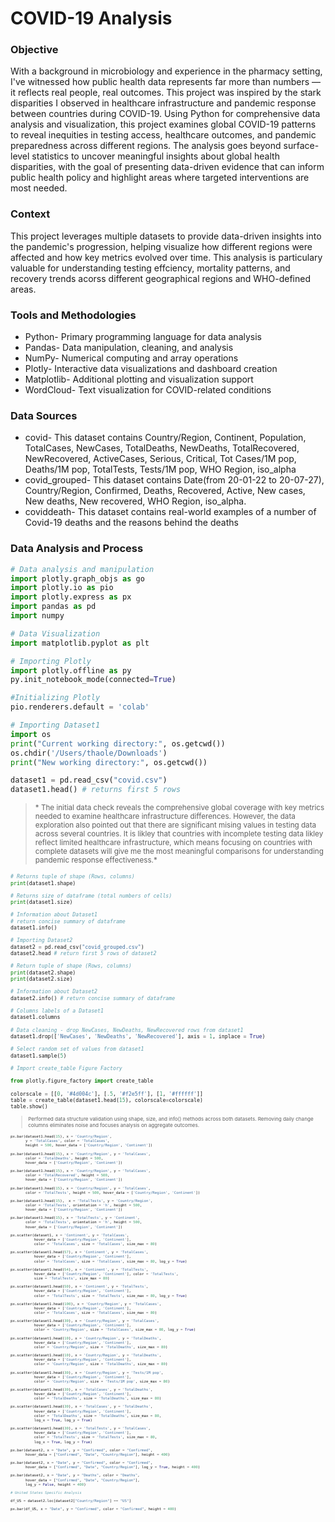 # COVID-19 Analysis 
### Objective 
With a background in microbiology and experience in the pharmacy setting, I've witnessed how public health data represents far more than numbers — it reflects real people, real outcomes. This project was inspired by the stark disparities I observed in healthcare infrastructure and pandemic response between countries during COVID-19. Using Python for comprehensive data analysis and visualization, this project examines global COVID-19 patterns to reveal inequities in testing access, healthcare outcomes, and pandemic preparedness across different regions. The analysis goes beyond surface-level statistics to uncover meaningful insights about global health disparities, with the goal of presenting data-driven evidence that can inform public health policy and highlight areas where targeted interventions are most needed.

### Context 
This project leverages multiple datasets to provide data-driven insights into the pandemic's progression, helping visualize how different regions were affected and how key metrics evolved over time. This analysis is particulary valuable for understanding testing effciency, mortality patterns, and recovery trends acorss different geographical regions and WHO-defined areas. 

### Tools and Methodologies 
- Python- Primary programming language for data analysis
- Pandas- Data manipulation, cleaning, and analysis
- NumPy- Numerical computing and array operations
- Plotly- Interactive data visualizations and dashboard creation
- Matplotlib- Additional plotting and visualization support
- WordCloud- Text visualization for COVID-related conditions

### Data Sources
- covid- This dataset contains Country/Region, Continent,  Population, TotalCases, NewCases, TotalDeaths, NewDeaths,  TotalRecovered, NewRecovered, ActiveCases, Serious, Critical, Tot Cases/1M pop, Deaths/1M pop, TotalTests, Tests/1M pop, WHO Region, iso_alpha
- covid_grouped- This dataset contains Date(from 20-01-22 to 20-07-27), Country/Region, Confirmed, Deaths, Recovered, Active, New cases, New deaths, New recovered, WHO Region, iso_alpha.
- coviddeath- This dataset contains real-world examples of a number of Covid-19 deaths and the reasons behind the deaths

### Data Analysis and Process
```python
# Data analysis and manipulation
import plotly.graph_objs as go
import plotly.io as pio
import plotly.express as px
import pandas as pd
import numpy

# Data Visualization 
import matplotlib.pyplot as plt

# Importing Plotly
import plotly.offline as py 
py.init_notebook_mode(connected=True)

#Initializing Plotly
pio.renderers.default = 'colab'

# Importing Dataset1
import os
print("Current working directory:", os.getcwd())
os.chdir('/Users/thaole/Downloads')
print("New working directory:", os.getcwd())

dataset1 = pd.read_csv("covid.csv")
dataset1.head() # returns first 5 rows
```
> <small>* The initial data check reveals the comprehensive global coverage with key metrics needed to examine healthcare infrastructure differences. However, the data exploration also pointed out that there are significant mising values in testing data across several countries. It is likley that countries with incomplete testing data likley reflect limited healthcare infrastructure, which means focusing on countries with complete datasets will give me the most meaningful comparisons for understanding pandemic response effectiveness.* <small>

```python
# Returns tuple of shape (Rows, columns)
print(dataset1.shape)

# Returns size of dataframe (total numbers of cells)
print(dataset1.size)

# Information about Dataset1
# return concise summary of dataframe 
dataset1.info()

# Importing Dataset2
dataset2 = pd.read_csv("covid_grouped.csv")
dataset2.head # return first 5 rows of dataset2

# Return tuple of shape (Rows, columns)
print(dataset2.shape)
print(dataset2.size)

# Information about Dataset2
dataset2.info() # return concise summary of dataframe

# Columns labels of a Dataset1
dataset1.columns

# Data cleaning - drop NewCases, NewDeaths, NewRecovered rows from dataset1
dataset1.drop(['NewCases', 'NewDeaths', 'NewRecovered'], axis = 1, inplace = True)

# Select random set of values from dataset1
dataset1.sample(5)

# Import create_table Figure Factory

from plotly.figure_factory import create_table

colorscale = [[0, '#4d004c'], [.5, '#f2e5ff'], [1, '#ffffff']]
table = create_table(dataset1.head(15), colorscale=colorscale)
table.show()
```
> <small> Performed data structure validation using shape, size, and info() methods across both datasets. Removing daily change columns eliminates noise and focuses analysis on aggregate outcomes. <small>

```python
px.bar(dataset1.head(15), x = 'Country/Region',
       y = 'TotalCases', color = 'TotalCases',
       height = 500, hover_data = ['Country/Region', 'Continent'])

px.bar(dataset1.head(15), x = 'Country/Region', y = 'TotalCases', 
       color = 'TotalDeaths', height = 500,
       hover_data = ['Country/Region', 'Continent'])

px.bar(dataset1.head(15), x = 'Country/Region', y = 'TotalCases', 
       color = 'TotalRecovered', height = 500,
       hover_data = ['Country/Region', 'Continent'])

px.bar(dataset1.head(15), x = 'Country/Region', y = 'TotalCases',
       color = 'TotalTests', height = 500, hover_data = ['Country/Region', 'Continent'])

px.bar(dataset1.head(15),  x = 'TotalTests', y = 'Country/Region',
       color = 'TotalTests', orientation = 'h', height = 500, 
       hover_data = ['Country/Region', 'Continent'])

px.bar(dataset1.head(15), x = 'TotalTests', y = 'Continent',
       color = 'TotalTests', orientation = 'h', height = 500,
       hover_data = ['Country/Region', 'Continent'])

px.scatter(dataset1, x = 'Continent', y = 'TotalCases',
           hover_data = ['Country/Region', 'Continent'],
           color = 'TotalCases', size = 'TotalCases', size_max = 80)

px.scatter(dataset1.head(57), x = 'Continent', y = 'TotalCases', 
           hover_data = ['Country/Region', 'Continent'],
           color = 'TotalCases', size = 'TotalCases', size_max = 80, log_y = True)

px.scatter(dataset1.head(54), x = 'Continent', y = 'TotalTests', 
           hover_data = ['Country/Region', 'Continent'], color = 'TotalTests',
           size = 'TotalTests', size_max = 80)

px.scatter(dataset1.head(50), x = 'Continent', y = 'TotalTests', 
           hover_data = ['Country/Region', 'Continent'], 
           color = 'TotalTests', size = 'TotalTests', size_max = 80, log_y = True)

px.scatter(dataset1.head(100), x = 'Country/Region', y = 'TotalCases', 
           hover_data = ['Country/Region', 'Continent'],
           color = 'TotalCases', size = 'TotalCases', size_max = 80)

px.scatter(dataset1.head(30), x = 'Country/Region', y = 'TotalCases',
           hover_data = ['Country/Region', 'Continent'],
           color = 'Country/Region', size = 'TotalCases', size_max = 80, log_y = True)

px.scatter(dataset1.head(10), x = 'Country/Region', y = 'TotalDeaths', 
           hover_data = ['Country/Region', 'Continent'],
           color = 'Country/Region', size = 'TotalDeaths', size_max = 80)

px.scatter(dataset1.head(10), x = 'Country/Region', y = 'TotalDeaths',
           hover_data = ['Country/Region', 'Continent'],
           color = 'Country/Region', size = 'TotalDeaths', size_max = 80)

px.scatter(dataset1.head(30), x = 'Country/Region', y = 'Tests/1M pop', 
           hover_data = ['Country/Region', 'Continent'],
           color = 'Country/Region', size = 'Tests/1M pop', size_max = 80)

px.scatter(dataset1.head(30), x = 'TotalCases', y = 'TotalDeaths',
           hover_data = ['Country/Region', 'Continent'],
           color = 'TotalDeaths', size = 'TotalDeaths', size_max = 80)

px.scatter(dataset1.head(30), x = 'TotalCases', y = 'TotalDeaths', 
           hover_data = ['Country/Region', 'Continent'],
           color = 'TotalDeaths', size = 'TotalDeaths', size_max = 80,
           log_x = True, log_y = True)

px.scatter(dataset1.head(30), x = 'TotalTests', y = 'TotalCases', 
           hover_data = ['Country/Region', 'Continent'],
           color = 'TotalTests', size = 'TotalTests', size_max = 80,
           log_x = True, log_y = True)

px.bar(dataset2, x = "Date", y = "Confirmed", color = "Confirmed", 
       hover_data = ["Confirmed", "Date", "Country/Region"], height = 400)

px.bar(dataset2, x = "Date", y = "Confirmed", color = "Confirmed", 
       hover_data = ["Confirmed", "Date", "Country/Region"], log_y = True, height = 400)

px.bar(dataset2, x = "Date", y = "Deaths", color = "Deaths",
       hover_data = ["Confirmed", "Date", "Country/Region"],
       log_y = False, height = 400)

# United States Specific Analysis 

df_US = dataset2.loc[dataset2["Country/Region"] == "US"]

px.bar(df_US, x = "Date", y = "Confirmed", color = "Confirmed", height = 400)
